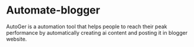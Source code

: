 # Automate-blogger
AutoGer is a automation tool that helps people to reach their peak performance by automatically creating ai content and posting it in blogger website.
